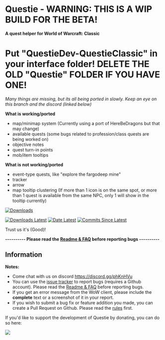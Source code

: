 # Questie - WARNING: THIS IS A WIP BUILD FOR THE BETA! 
**A quest helper for World of Warcraft: Classic**


# Put "QuestieDev-QuestieClassic" in your interface folder! DELETE THE OLD "Questie" FOLDER IF YOU HAVE ONE!
*Many things are missing, but its all being ported in slowly. Keep an eye on this branch and the discord (linked below)*

**What is working/ported**
- map/minimap system (Currently using a port of HereBeDragons but that may change)
- available quests (some bugs related to profession/class quests are being worked on)
- objective notes
- quest turn-in points
- mob/item tooltips

**What is not working/ported**
- event-type quests, like "explore the fargodeep mine"
- tracker
- arrow
- map tooltip clustering (If more than 1 icon is on the same spot, or more than 1 quest is available from the same NPC, only 1 will show in the tooltip currently)





[![Downloads](https://img.shields.io/github/downloads/AeroScripts/QuestieDev/total.svg)](https://github.com/AeroScripts/QuestieDev/releases/)

[![Downloads Latest](https://img.shields.io/github/downloads/AeroScripts/QuestieDev/v3.7.0/total.svg)](https://github.com/AeroScripts/QuestieDev/releases/latest)
[![Date Latest](https://img.shields.io/github/release-date/AeroScripts/QuestieDev.svg)](https://github.com/AeroScripts/QuestieDev/releases/latest)
[![Commits Since Latest](https://img.shields.io/github/commits-since/AeroScripts/QuestieDev/latest.svg)](https://github.com/AeroScripts/QuestieDev/commits/master)

 Trust us it's (Good)!

**---------- Please read the [Readme & FAQ](https://github.com/AeroScripts/QuestieDev/wiki/FAQ&Readme) before reporting bugs ----------**

## Information

**Notes:**
- Come chat with us on discord https://discord.gg/phKnHVu
- You can use the [issue tracker](https://github.com/AeroScripts/QuestieDev/issues) to report bugs (requires a Github account). Please read the [Readme & FAQ](https://github.com/AeroScripts/QuestieDev/wiki/FAQ&Readme) before reporting bugs.
- If you get an error message from the WoW client, please include the **complete** text or a screenshot of it in your report.
- If you wish to submit a bug fix or feature addition you made, you can create a Pull Request on Github. Please read the [rules](https://github.com/AeroScripts/QuestieDev/wiki/Pull-Request-Rules) first.

If you'd like to support the development of Questie by donating, you can do so here:


<a href='https://www.paypal.com/cgi-bin/webscr?cmd=_donations&business=aero1861%40gmail%2ecom&lc=CA&item_name=Questie%20Devs&currency_code=USD&bn=PP%2dDonationsBF%3abtn_donate_LG%2egif%3aNonHosted'><img src="https://www.paypalobjects.com/en_US/i/btn/btn_donate_LG.gif"/></a>
